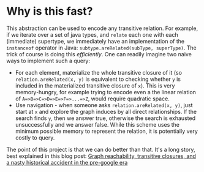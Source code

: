 # Why is this fast? #

This abstraction can be used to encode any transitive relation. For example, if we iterate over a set of java types, and `relate` each one with each (immediate) supertype, we immediately have an implementation of the `instanceof` operator in Java: `subtype.areRelated(subType, superType)`. The trick of course is doing this _efficiently_. One can readily imagine two naive ways to implement such a query:

  * For each element, materialize the whole transitive closure of it (so `relation.areRelated(x, y)` is equivalent to checking whether `y` is included in the materialized transitive closure of `x`). This is very memory-hungry, for example trying to encode even a the linear relation of `A=>B=>C=>D=>E=>F=>...=>Z`, would require quadratic space.
  * Use navigation - when someone asks `relation.areRelated(x, y)`, just start at `x` and explore the graph induces by all direct relationships. If the search finds `y`, then we answer true, otherwise the search is exhausted unsuccessfully and we answer false. While this scheme uses the minimum possible memory to represent the relation, it is potentially very costly to query.

The point of this project is that we can do better than that. It's a long story, best explained in this blog post: [Graph reachability, transitive closures, and a nasty historical accident in the pre-google era](http://code-o-matic.blogspot.com/2010/07/graph-reachability-transitive-closures.html)
